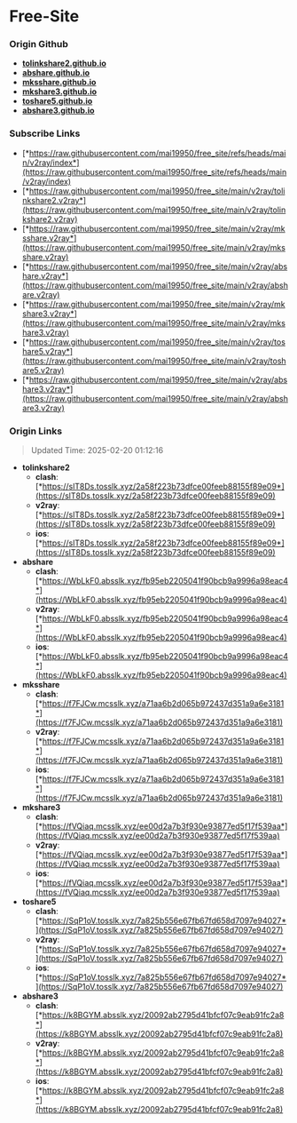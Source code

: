 # Free-Site

### Origin Github

- [**tolinkshare2.github.io**](https://github.com/tolinkshare2/tolinkshare2.github.io)
- [**abshare.github.io**](https://github.com/abshare/abshare.github.io)
- [**mksshare.github.io**](https://github.com/mksshare/mksshare.github.io)
- [**mkshare3.github.io**](https://github.com/mkshare3/mkshare3.github.io)
- [**toshare5.github.io**](https://github.com/toshare5/toshare5.github.io)
- [**abshare3.github.io**](https://github.com/abshare3/abshare3.github.io)

### Subscribe Links

- [*https://raw.githubusercontent.com/mai19950/free_site/refs/heads/main/v2ray/index*](https://raw.githubusercontent.com/mai19950/free_site/refs/heads/main/v2ray/index)
- [*https://raw.githubusercontent.com/mai19950/free_site/main/v2ray/tolinkshare2.v2ray*](https://raw.githubusercontent.com/mai19950/free_site/main/v2ray/tolinkshare2.v2ray)
- [*https://raw.githubusercontent.com/mai19950/free_site/main/v2ray/mksshare.v2ray*](https://raw.githubusercontent.com/mai19950/free_site/main/v2ray/mksshare.v2ray)
- [*https://raw.githubusercontent.com/mai19950/free_site/main/v2ray/abshare.v2ray*](https://raw.githubusercontent.com/mai19950/free_site/main/v2ray/abshare.v2ray)
- [*https://raw.githubusercontent.com/mai19950/free_site/main/v2ray/mkshare3.v2ray*](https://raw.githubusercontent.com/mai19950/free_site/main/v2ray/mkshare3.v2ray)
- [*https://raw.githubusercontent.com/mai19950/free_site/main/v2ray/toshare5.v2ray*](https://raw.githubusercontent.com/mai19950/free_site/main/v2ray/toshare5.v2ray)
- [*https://raw.githubusercontent.com/mai19950/free_site/main/v2ray/abshare3.v2ray*](https://raw.githubusercontent.com/mai19950/free_site/main/v2ray/abshare3.v2ray)

### Origin Links

> Updated Time: 2025-02-20 01:12:16

- **tolinkshare2**
  - **clash**: [*https://slT8Ds.tosslk.xyz/2a58f223b73dfce00feeb88155f89e09*](https://slT8Ds.tosslk.xyz/2a58f223b73dfce00feeb88155f89e09)
  - **v2ray**: [*https://slT8Ds.tosslk.xyz/2a58f223b73dfce00feeb88155f89e09*](https://slT8Ds.tosslk.xyz/2a58f223b73dfce00feeb88155f89e09)
  - **ios**: [*https://slT8Ds.tosslk.xyz/2a58f223b73dfce00feeb88155f89e09*](https://slT8Ds.tosslk.xyz/2a58f223b73dfce00feeb88155f89e09)
- **abshare**
  - **clash**: [*https://WbLkF0.absslk.xyz/fb95eb2205041f90bcb9a9996a98eac4*](https://WbLkF0.absslk.xyz/fb95eb2205041f90bcb9a9996a98eac4)
  - **v2ray**: [*https://WbLkF0.absslk.xyz/fb95eb2205041f90bcb9a9996a98eac4*](https://WbLkF0.absslk.xyz/fb95eb2205041f90bcb9a9996a98eac4)
  - **ios**: [*https://WbLkF0.absslk.xyz/fb95eb2205041f90bcb9a9996a98eac4*](https://WbLkF0.absslk.xyz/fb95eb2205041f90bcb9a9996a98eac4)
- **mksshare**
  - **clash**: [*https://f7FJCw.mcsslk.xyz/a71aa6b2d065b972437d351a9a6e3181*](https://f7FJCw.mcsslk.xyz/a71aa6b2d065b972437d351a9a6e3181)
  - **v2ray**: [*https://f7FJCw.mcsslk.xyz/a71aa6b2d065b972437d351a9a6e3181*](https://f7FJCw.mcsslk.xyz/a71aa6b2d065b972437d351a9a6e3181)
  - **ios**: [*https://f7FJCw.mcsslk.xyz/a71aa6b2d065b972437d351a9a6e3181*](https://f7FJCw.mcsslk.xyz/a71aa6b2d065b972437d351a9a6e3181)
- **mkshare3**
  - **clash**: [*https://fVQiaq.mcsslk.xyz/ee00d2a7b3f930e93877ed5f17f539aa*](https://fVQiaq.mcsslk.xyz/ee00d2a7b3f930e93877ed5f17f539aa)
  - **v2ray**: [*https://fVQiaq.mcsslk.xyz/ee00d2a7b3f930e93877ed5f17f539aa*](https://fVQiaq.mcsslk.xyz/ee00d2a7b3f930e93877ed5f17f539aa)
  - **ios**: [*https://fVQiaq.mcsslk.xyz/ee00d2a7b3f930e93877ed5f17f539aa*](https://fVQiaq.mcsslk.xyz/ee00d2a7b3f930e93877ed5f17f539aa)
- **toshare5**
  - **clash**: [*https://SqP1oV.tosslk.xyz/7a825b556e67fb67fd658d7097e94027*](https://SqP1oV.tosslk.xyz/7a825b556e67fb67fd658d7097e94027)
  - **v2ray**: [*https://SqP1oV.tosslk.xyz/7a825b556e67fb67fd658d7097e94027*](https://SqP1oV.tosslk.xyz/7a825b556e67fb67fd658d7097e94027)
  - **ios**: [*https://SqP1oV.tosslk.xyz/7a825b556e67fb67fd658d7097e94027*](https://SqP1oV.tosslk.xyz/7a825b556e67fb67fd658d7097e94027)
- **abshare3**
  - **clash**: [*https://k8BGYM.absslk.xyz/20092ab2795d41bfcf07c9eab91fc2a8*](https://k8BGYM.absslk.xyz/20092ab2795d41bfcf07c9eab91fc2a8)
  - **v2ray**: [*https://k8BGYM.absslk.xyz/20092ab2795d41bfcf07c9eab91fc2a8*](https://k8BGYM.absslk.xyz/20092ab2795d41bfcf07c9eab91fc2a8)
  - **ios**: [*https://k8BGYM.absslk.xyz/20092ab2795d41bfcf07c9eab91fc2a8*](https://k8BGYM.absslk.xyz/20092ab2795d41bfcf07c9eab91fc2a8)
